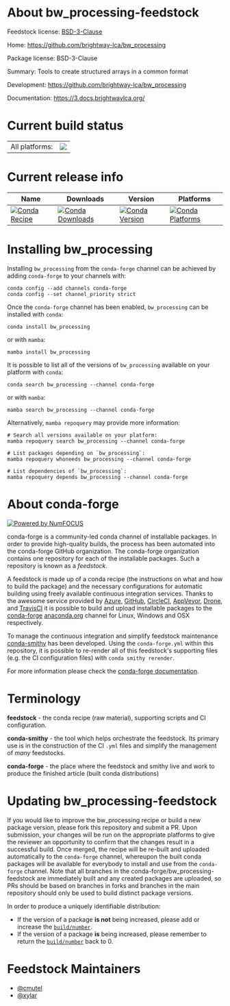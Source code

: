 About bw_processing-feedstock
=============================

Feedstock license: [BSD-3-Clause](https://github.com/conda-forge/bw_processing-feedstock/blob/main/LICENSE.txt)

Home: https://github.com/brightway-lca/bw_processing

Package license: BSD-3-Clause

Summary: Tools to create structured arrays in a common format

Development: https://github.com/brightway-lca/bw_processing

Documentation: https://3.docs.brightwaylca.org/

Current build status
====================


<table><tr><td>All platforms:</td>
    <td>
      <a href="https://dev.azure.com/conda-forge/feedstock-builds/_build/latest?definitionId=16967&branchName=main">
        <img src="https://dev.azure.com/conda-forge/feedstock-builds/_apis/build/status/bw_processing-feedstock?branchName=main">
      </a>
    </td>
  </tr>
</table>

Current release info
====================

| Name | Downloads | Version | Platforms |
| --- | --- | --- | --- |
| [![Conda Recipe](https://img.shields.io/badge/recipe-bw_processing-green.svg)](https://anaconda.org/conda-forge/bw_processing) | [![Conda Downloads](https://img.shields.io/conda/dn/conda-forge/bw_processing.svg)](https://anaconda.org/conda-forge/bw_processing) | [![Conda Version](https://img.shields.io/conda/vn/conda-forge/bw_processing.svg)](https://anaconda.org/conda-forge/bw_processing) | [![Conda Platforms](https://img.shields.io/conda/pn/conda-forge/bw_processing.svg)](https://anaconda.org/conda-forge/bw_processing) |

Installing bw_processing
========================

Installing `bw_processing` from the `conda-forge` channel can be achieved by adding `conda-forge` to your channels with:

```
conda config --add channels conda-forge
conda config --set channel_priority strict
```

Once the `conda-forge` channel has been enabled, `bw_processing` can be installed with `conda`:

```
conda install bw_processing
```

or with `mamba`:

```
mamba install bw_processing
```

It is possible to list all of the versions of `bw_processing` available on your platform with `conda`:

```
conda search bw_processing --channel conda-forge
```

or with `mamba`:

```
mamba search bw_processing --channel conda-forge
```

Alternatively, `mamba repoquery` may provide more information:

```
# Search all versions available on your platform:
mamba repoquery search bw_processing --channel conda-forge

# List packages depending on `bw_processing`:
mamba repoquery whoneeds bw_processing --channel conda-forge

# List dependencies of `bw_processing`:
mamba repoquery depends bw_processing --channel conda-forge
```


About conda-forge
=================

[![Powered by
NumFOCUS](https://img.shields.io/badge/powered%20by-NumFOCUS-orange.svg?style=flat&colorA=E1523D&colorB=007D8A)](https://numfocus.org)

conda-forge is a community-led conda channel of installable packages.
In order to provide high-quality builds, the process has been automated into the
conda-forge GitHub organization. The conda-forge organization contains one repository
for each of the installable packages. Such a repository is known as a *feedstock*.

A feedstock is made up of a conda recipe (the instructions on what and how to build
the package) and the necessary configurations for automatic building using freely
available continuous integration services. Thanks to the awesome service provided by
[Azure](https://azure.microsoft.com/en-us/services/devops/), [GitHub](https://github.com/),
[CircleCI](https://circleci.com/), [AppVeyor](https://www.appveyor.com/),
[Drone](https://cloud.drone.io/welcome), and [TravisCI](https://travis-ci.com/)
it is possible to build and upload installable packages to the
[conda-forge](https://anaconda.org/conda-forge) [anaconda.org](https://anaconda.org/)
channel for Linux, Windows and OSX respectively.

To manage the continuous integration and simplify feedstock maintenance
[conda-smithy](https://github.com/conda-forge/conda-smithy) has been developed.
Using the ``conda-forge.yml`` within this repository, it is possible to re-render all of
this feedstock's supporting files (e.g. the CI configuration files) with ``conda smithy rerender``.

For more information please check the [conda-forge documentation](https://conda-forge.org/docs/).

Terminology
===========

**feedstock** - the conda recipe (raw material), supporting scripts and CI configuration.

**conda-smithy** - the tool which helps orchestrate the feedstock.
                   Its primary use is in the construction of the CI ``.yml`` files
                   and simplify the management of *many* feedstocks.

**conda-forge** - the place where the feedstock and smithy live and work to
                  produce the finished article (built conda distributions)


Updating bw_processing-feedstock
================================

If you would like to improve the bw_processing recipe or build a new
package version, please fork this repository and submit a PR. Upon submission,
your changes will be run on the appropriate platforms to give the reviewer an
opportunity to confirm that the changes result in a successful build. Once
merged, the recipe will be re-built and uploaded automatically to the
`conda-forge` channel, whereupon the built conda packages will be available for
everybody to install and use from the `conda-forge` channel.
Note that all branches in the conda-forge/bw_processing-feedstock are
immediately built and any created packages are uploaded, so PRs should be based
on branches in forks and branches in the main repository should only be used to
build distinct package versions.

In order to produce a uniquely identifiable distribution:
 * If the version of a package **is not** being increased, please add or increase
   the [``build/number``](https://docs.conda.io/projects/conda-build/en/latest/resources/define-metadata.html#build-number-and-string).
 * If the version of a package **is** being increased, please remember to return
   the [``build/number``](https://docs.conda.io/projects/conda-build/en/latest/resources/define-metadata.html#build-number-and-string)
   back to 0.

Feedstock Maintainers
=====================

* [@cmutel](https://github.com/cmutel/)
* [@xylar](https://github.com/xylar/)

